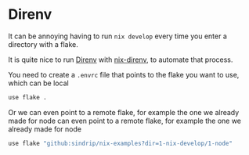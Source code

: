 # Direnv
It can be annoying having to run `nix develop` every time you enter a directory with a flake.

It is quite nice to run [Direnv](https://direnv.net/) with [nix-direnv](https://github.com/nix-community/nix-direnv), to automate that process.

You need to create a `.envrc` file that points to the flake you want to use, which can be local

```bash
use flake .
```

Or we can even point to a remote flake, for example the one we already made for node
 can even point to a remote flake, for example the one we already made for node
```bash
use flake "github:sindrip/nix-examples?dir=1-nix-develop/1-node"
```
